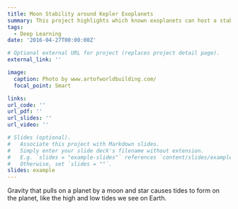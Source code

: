 ```yaml
---
title: Moon Stability around Kepler Exoplanets
summary: This project highlights which known exoplanets can host a stable moon for significant time periods.
tags:
  - Deep Learning
date: '2016-04-27T00:00:00Z'

# Optional external URL for project (replaces project detail page).
external_link: ''

image:
  caption: Photo by www.artofworldbuilding.com/
  focal_point: Smart

links:
url_code: ''
url_pdf: ''
url_slides: ''
url_video: ''

# Slides (optional).
#   Associate this project with Markdown slides.
#   Simply enter your slide deck's filename without extension.
#   E.g. `slides = "example-slides"` references `content/slides/example-slides.md`.
#   Otherwise, set `slides = ""`.
slides: example
---
```


Gravity that pulls on a planet by a moon and star causes tides to form on the planet, like the high and low tides we see on Earth.
